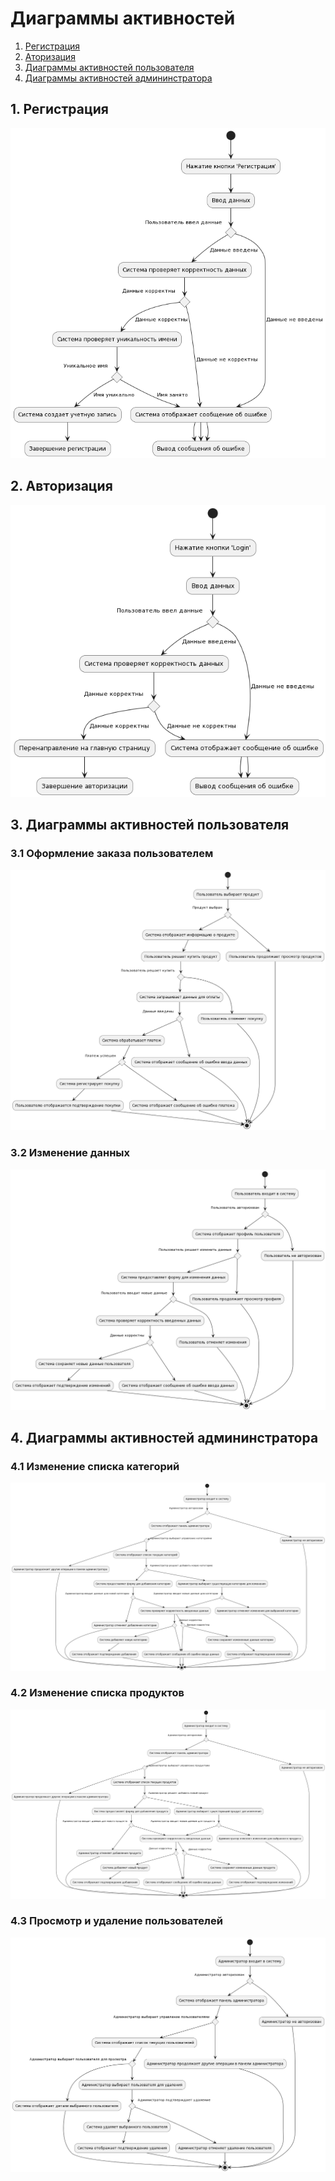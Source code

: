 # Диаграммы активностей

1. [Регистрация](#Регистрация)
2. [Аторизация](#Авторизация)
3. [Диаграммы активностей пользователя](#Диаграммы-активностей-пользователя)
4. [Диаграммы активностей админинстратора](#Диаграммы-активностей-админинстратора)

## 1. Регистрация

![](https://github.com/voewoda88/FoodStore/blob/master/spring-reg-auth-master/src/main/resources/documentation/diagrams/activity/img/img.png) 

## 2. Авторизация

![](https://github.com/voewoda88/FoodStore/blob/master/spring-reg-auth-master/src/main/resources/documentation/diagrams/activity/img/img_1.png)

## 3. Диаграммы активностей пользователя

### 3.1 Оформление заказа пользователем

![](https://github.com/voewoda88/FoodStore/blob/master/spring-reg-auth-master/src/main/resources/documentation/diagrams/activity/img/img_2.png)

### 3.2 Изменение данных

![](https://github.com/voewoda88/FoodStore/blob/master/spring-reg-auth-master/src/main/resources/documentation/diagrams/activity/img/img_3.png)

## 4. Диаграммы активностей админинстратора

### 4.1 Изменение списка категорий

![](https://github.com/voewoda88/FoodStore/blob/master/spring-reg-auth-master/src/main/resources/documentation/diagrams/activity/img/img_4.png)

### 4.2 Изменение списка продуктов

![](https://github.com/voewoda88/FoodStore/blob/master/spring-reg-auth-master/src/main/resources/documentation/diagrams/activity/img/img_5.png)

### 4.3 Просмотр и удаление пользователей

![](https://github.com/voewoda88/FoodStore/blob/master/spring-reg-auth-master/src/main/resources/documentation/diagrams/activity/img/img_6.png)

